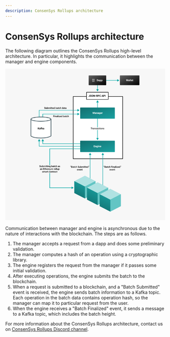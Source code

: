 ```yaml
---
description: ConsenSys Rollups architecture
---
```


# ConsenSys Rollups architecture

The following diagram outlines the ConsenSys Rollups high-level architecture.
In particular, it highlights the communication between the manager and engine components.

![Architecture](../Images/Architecture.png)

Communication between manager and engine is asynchronous due to the nature of interactions with the blockchain.
The steps are as follows.

1. The manager accepts a request from a dapp and does some preliminary validation.
1. The manager computes a hash of an operation using a cryptographic library.
1. The engine registers the request from the manager if it passes some initial validation.
1. After executing operations, the engine submits the batch to the blockchain.
1. When a request is submitted to a blockchain, and a "Batch Submitted" event is received, the engine sends batch
   information to a Kafka topic.
   Each operation in the batch data contains operation hash, so the manager can map it to particular request from the user.
1. When the engine receives a "Batch Finalized" event, it sends a message to a Kafka topic, which includes the batch height.

For more information about the ConsenSys Rollups architecture, contact us on [ConsenSys Rollups Discord channel](https://discord.gg/9mCVSY6).
